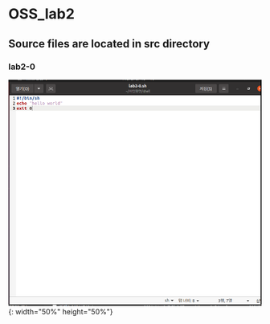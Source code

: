 # OSS_lab2

## Source files are located in src directory

### lab2-0 

![image_lab2-0](https://github.com/Joong-main/OSS_lab2/blob/main/img/lab2-0%20%EC%BD%94%EB%93%9C.PNG) {: width="50%" height="50%"}
